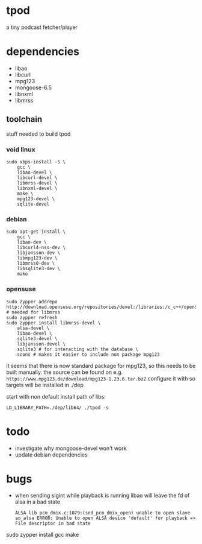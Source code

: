 # tpod
a tiny podcast fetcher/player

# dependencies
- libao
- libcurl
- mpg123
- mongoose-6.5
- libnxml
- libmrss

## toolchain
stuff needed to build tpod

### void linux
```
sudo xbps-install -S \
    gcc \
    libao-devel \
    libcurl-devel \
    libmrss-devel \
    libnxml-devel \
    make \
    mpg123-devel \
    sqlite-devel
```

### debian
```
sudo apt-get install \
    gcc \
    libao-dev \
    libcurl4-nss-dev \
    libjansson-dev \
    libmpg123-dev \
    libmrss0-dev \
    libsqlite3-dev \
    make
```

### opensuse
```
sudo zypper addrepo http://download.opensuse.org/repositories/devel:/libraries:/c_c++/openSUSE_Factory/devel:libraries:c_c++.repo # needed for libmrss
sudo zypper refresh
sudo zypper install libmrss-devel \
    alsa-devel \
    libao-devel \
    sqlite3-devel \
    libjansson-devel \
    sqlite3 # for interacting with the database \
    scons # makes it easier to include non package mpg123
```
it seems that there is now standard package for mpg123, so this needs to be built manually.
the source can be found on e.g. `https://www.mpg123.de/download/mpg123-1.23.6.tar.bz2`
configure it with so targets will be installed in ./dep

start with non default install path of libs:
```
LD_LIBRARY_PATH=./dep/lib64/ ./tpod -s
```

# todo
- investigate why mongoose-devel won't work
- update debian dependencies

# bugs
- when sending sigint while playback is running libao will leave the fd of alsa in a bad state
    ```
    ALSA lib pcm_dmix.c:1079:(snd_pcm_dmix_open) unable to open slave
    ao_alsa ERROR: Unable to open ALSA device 'default' for playback => File descriptor in bad state
    ```
sudo zypper install gcc make
